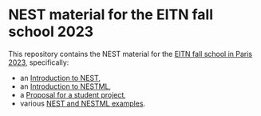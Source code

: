 # NEST material for the EITN fall school 2023

This repository contains the NEST material for the [EITN fall school in Paris 2023](https://eitnfallschool2023.sciencesconf.org), specifically:

* an [Introduction to NEST](presentations/2023_eitnfallschool_nestintro.pdf),
* an [Introduction to NESTML](presentations/2023_eitnfallschool_nestmlintro.pdf),
* a [Proposal for a student project](project/presentation/2023_eitnfallschool_project.pdf),
* various [NEST and NESTML examples](code/.).
